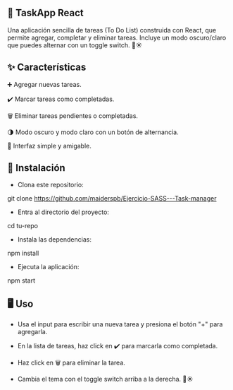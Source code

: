 ## 📝 TaskApp React

Una aplicación sencilla de tareas (To Do List) construida con React, que permite agregar, completar y eliminar tareas. Incluye un modo oscuro/claro que puedes alternar con un toggle switch. 🌙☀️

## ✨ Características

➕ Agregar nuevas tareas.

✔️ Marcar tareas como completadas.

🗑️ Eliminar tareas pendientes o completadas.

🌗 Modo oscuro y modo claro con un botón de alternancia.

🎨 Interfaz simple y amigable.

## 🚀 Instalación

- Clona este repositorio:

git clone https://github.com/maiderspb/Ejercicio-SASS---Task-manager

- Entra al directorio del proyecto:

cd tu-repo

- Instala las dependencias:

npm install

- Ejecuta la aplicación:

npm start

## 🖥️ Uso

- Usa el input para escribir una nueva tarea y presiona el botón "+" para agregarla.

- En la lista de tareas, haz click en ✔️ para marcarla como completada.

- Haz click en 🗑️ para eliminar la tarea.

- Cambia el tema con el toggle switch arriba a la derecha. 🌙☀️
